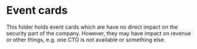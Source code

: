 # Event cards

This folder holds event cards which are have no direct impact on the security part of the company.
However, they may have impact on revenue or other things, e.g. one CTO is not available or something else.